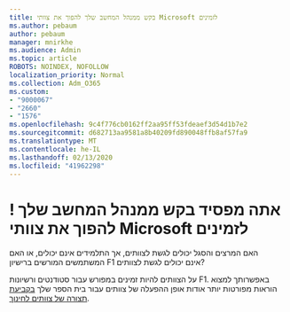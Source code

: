 ```yaml
---
title: בקש ממנהל המחשב שלך להפוך את צוותי Microsoft לזמינים
ms.author: pebaum
author: pebaum
manager: mnirkhe
ms.audience: Admin
ms.topic: article
ROBOTS: NOINDEX, NOFOLLOW
localization_priority: Normal
ms.collection: Adm_O365
ms.custom:
- "9000067"
- "2660"
- "1576"
ms.openlocfilehash: 9c4f776cb0162ff2aa95ff53fdeaef3d54d1b7e2
ms.sourcegitcommit: d682713aa9581a8b40209fd890048ffb8af57fa9
ms.translationtype: MT
ms.contentlocale: he-IL
ms.lasthandoff: 02/13/2020
ms.locfileid: "41962298"
---
```

# <a name="youre-missing-out-ask-your-admin-to-enable-microsoft-teams"></a>! אתה מפסיד בקש ממנהל המחשב שלך להפוך את צוותי Microsoft לזמינים

האם המרצים והסגל יכולים לגשת לצוותים, אך התלמידים אינם יכולים, או האם המשתמשים המורשים ברישיון F1 אינם יכולים לגשת לצוותים?

על הצוותים להיות זמינים במפורש עבור סטודנטים ורשיונות F1. באפשרותך למצוא הוראות מפורטות יותר אודות אופן ההפעלה של צוותים עבור בית הספר שלך [בקביעת תצורה של צוותים לחינוך](https://docs.microsoft.com/microsoft-365/education/deploy/set-up-teams-for-education). 
